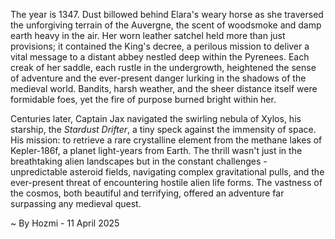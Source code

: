 
The year is 1347.  Dust billowed behind Elara's weary horse as she traversed the unforgiving terrain of the Auvergne, the scent of woodsmoke and damp earth heavy in the air.  Her worn leather satchel held more than just provisions; it contained the King's decree, a perilous mission to deliver a vital message to a distant abbey nestled deep within the Pyrenees.  Each creak of her saddle, each rustle in the undergrowth, heightened the sense of adventure and the ever-present danger lurking in the shadows of the medieval world. Bandits, harsh weather, and the sheer distance itself were formidable foes, yet the fire of purpose burned bright within her.

Centuries later, Captain Jax navigated the swirling nebula of Xylos, his starship, the *Stardust Drifter*, a tiny speck against the immensity of space.  His mission: to retrieve a rare crystalline element from the methane lakes of Kepler-186f, a planet light-years from Earth. The thrill wasn't just in the breathtaking alien landscapes but in the constant challenges - unpredictable asteroid fields, navigating complex gravitational pulls, and the ever-present threat of encountering hostile alien life forms.  The vastness of the cosmos, both beautiful and terrifying, offered an adventure far surpassing any medieval quest.

~ By Hozmi - 11 April 2025
